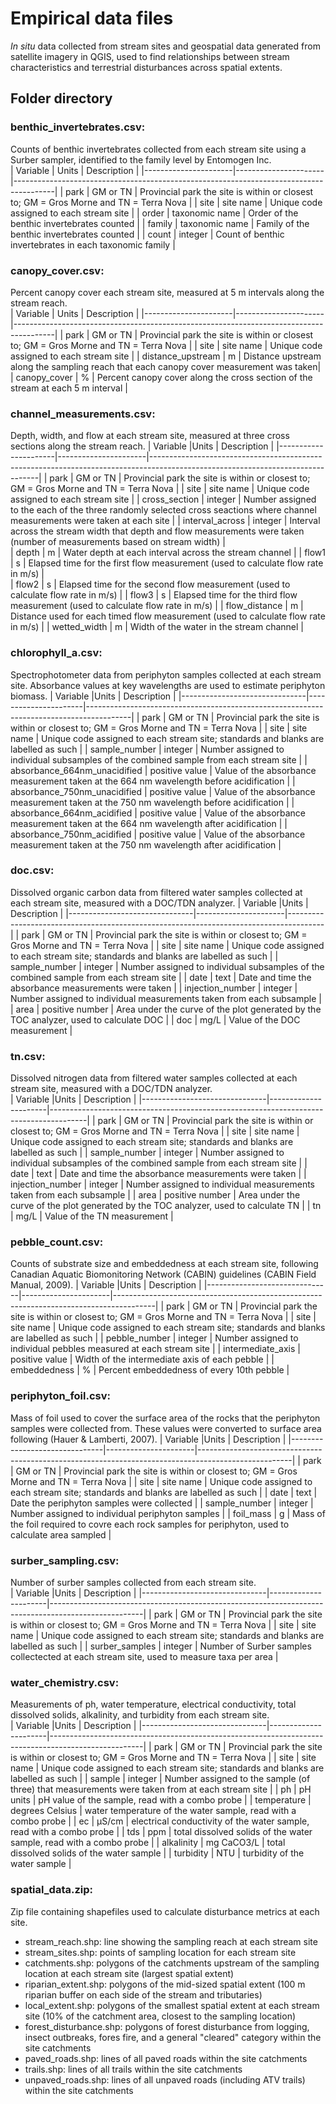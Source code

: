 # Empirical data files
*In situ* data collected from stream sites and geospatial data generated from satellite imagery in QGIS, used to find relationships between stream characteristics and terrestrial disturbances across spatial extents.  

## Folder directory  

### benthic_invertebrates.csv: 
Counts of benthic invertebrates collected from each stream site using a Surber sampler, identified to the family level by Entomogen Inc.  
| Variable             | Units                | Description                                                                            |
|----------------------|----------------------|----------------------------------------------------------------------------------------|
| park                 | GM or TN             | Provincial park the site is within or closest to; GM = Gros Morne and TN = Terra Nova  |
| site                 | site name            | Unique code assigned to each stream site                                               |
| order                | taxonomic name       | Order of the benthic invertebrates counted                                             |
| family               | taxonomic name       | Family of the benthic invertebrates counted                                            | 
| count                | integer              | Count of benthic invertebrates in each taxonomic family                                |  

### canopy_cover.csv: 
Percent canopy cover each stream site, measured at 5 m intervals along the stream reach.  
| Variable             | Units                | Description                                                                            |
|----------------------|----------------------|----------------------------------------------------------------------------------------|
| park                 | GM or TN             | Provincial park the site is within or closest to; GM = Gros Morne and TN = Terra Nova  |
| site                 | site name            | Unique code assigned to each stream site                                               |
| distance_upstream    | m                    | Distance upstream along the sampling reach that each canopy cover measurement was taken|
| canopy_cover         | %                    | Percent canopy cover along the cross section of the stream at each 5 m interval        |  

### channel_measurements.csv: 
Depth, width, and flow at each stream site, measured at three cross sections along the stream reach.
| Variable             |Units                 | Description                                                                                                                    |
|----------------------|----------------------|--------------------------------------------------------------------------------------------------------------------------------|
| park                 | GM or TN             | Provincial park the site is within or closest to; GM = Gros Morne and TN = Terra Nova                                          |
| site                 | site name            | Unique code assigned to each stream site                                                                                       |
| cross_section        | integer              | Number assigned to the each of the three randomly selected cross seactions where channel measurements were taken at each site  |
| interval_across      | integer              | Interval across the stream width that depth and flow measurements were taken (number of measurements based on stream width)    |  
| depth                | m                    | Water depth at each interval across the stream channel                                                                         |
| flow1                | s                    | Elapsed time for the first flow measurement (used to calculate flow rate in m/s)                                               |  
| flow2                | s                    | Elapsed time for the second flow measurement (used to calculate flow rate in m/s)                                              | 
| flow3                | s                    | Elapsed time for the third flow measurement (used to calculate flow rate in m/s)                                               | 
| flow_distance        | m                    | Distance used for each timed flow measurement (used to calculate flow rate in m/s)                                             |
| wetted_width         | m                    | Width of the water in the stream channel                                                                                       |  

### chlorophyll_a.csv:
Spectrophotometer data from periphyton samples collected at each stream site. Absorbance values at key wavelengths are used to estimate periphyton biomass.
| Variable                      |Units                 | Description                                                                             |
|-------------------------------|----------------------|-----------------------------------------------------------------------------------------|
| park                          | GM or TN             | Provincial park the site is within or closest to; GM = Gros Morne and TN = Terra Nova   |
| site                          | site name            | Unique code assigned to each stream site; standards and blanks are labelled as such     |
| sample_number                 | integer              | Number assigned to individual subsamples of the combined sample from each stream site   |
| absorbance_664nm_unacidified  | positive value       | Value of the absorbance measurement taken at the 664 nm wavelength before acidification |
| absorbance_750nm_unacidified  | positive value       | Value of the absorbance measurement taken at the 750 nm wavelength before acidification |
| absorbance_664nm_acidified    | positive value       | Value of the absorbance measurement taken at the 664 nm wavelength after  acidification |
| absorbance_750nm_acidified    | positive value       | Value of the absorbance measurement taken at the 750 nm wavelength after acidification  |

### doc.csv:  
Dissolved organic carbon data from filtered water samples collected at each stream site, measured with a DOC/TDN analyzer.
| Variable                      |Units                 | Description                                                                           |
|-------------------------------|----------------------|---------------------------------------------------------------------------------------|
| park                          | GM or TN             | Provincial park the site is within or closest to; GM = Gros Morne and TN = Terra Nova |
| site                          | site name            | Unique code assigned to each stream site; standards and blanks are labelled as such   |
| sample_number                 | integer              | Number assigned to individual subsamples of the combined sample from each stream site |
| date                          | text                 | Date and time the absorbance measurements were taken                                  |
| injection_number              | integer              | Number assigned to individual measurements taken from each subsample                  |
| area                          | positive number      | Area under the curve of the plot generated by the TOC analyzer, used to calculate DOC |
| doc                           | mg/L                 | Value of the DOC measurement                                                          |

### tn.csv:  
Dissolved nitrogen data from filtered water samples collected at each stream site, measured with a DOC/TDN analyzer.  
| Variable                      |Units                 | Description                                                                           |
|-------------------------------|----------------------|---------------------------------------------------------------------------------------|
| park                          | GM or TN             | Provincial park the site is within or closest to; GM = Gros Morne and TN = Terra Nova |
| site                          | site name            | Unique code assigned to each stream site; standards and blanks are labelled as such   |
| sample_number                 | integer              | Number assigned to individual subsamples of the combined sample from each stream site |
| date                          | text                 | Date and time the absorbance measurements were taken                                  |
| injection_number              | integer              | Number assigned to individual measurements taken from each subsample                  |
| area                          | positive number      | Area under the curve of the plot generated by the TOC analyzer, used to calculate TN  |
| tn                            | mg/L                 | Value of the TN measurement                                                           |

### pebble_count.csv:  
Counts of substrate size and embeddedness at each stream site, following Canadian Aquatic Biomonitoring Network (CABIN) guidelines (CABIN Field Manual, 2009).
| Variable                      |Units                 | Description                                                                            |
|-------------------------------|----------------------|----------------------------------------------------------------------------------------|
| park                          | GM or TN             | Provincial park the site is within or closest to; GM = Gros Morne and TN = Terra Nova  |
| site                          | site name            | Unique code assigned to each stream site; standards and blanks are labelled as such    |
| pebble_number                 | integer              | Number assigned to individual pebbles measured at each stream site                     |
| intermediate_axis             | positive value       | Width of the intermediate axis of each pebble                                          |
| embeddedness                  | %                    | Percent embeddedness of every 10th pebble                                              |

### periphyton_foil.csv:  
Mass of foil used to cover the surface area of the rocks that the periphyton samples were collected from. These values were converted to surface area following (Hauer & Lamberti, 2007).
| Variable                      |Units                 | Description                                                                                         |
|-------------------------------|----------------------|-----------------------------------------------------------------------------------------------------|
| park                          | GM or TN             | Provincial park the site is within or closest to; GM = Gros Morne and TN = Terra Nova               |
| site                          | site name            | Unique code assigned to each stream site; standards and blanks are labelled as such                 |
| date                          | text                 | Date the periphyton samples were collected                                                          |
| sample_number                 | integer              | Number assigned to individual periphyton samples                                                    |
| foil_mass                     | g                    | Mass of the foil required to covre each rock samples for periphyton, used to calculate area sampled |

### surber_sampling.csv:  
Number of surber samples collected from each stream site.  
| Variable                      |Units                 | Description                                                                                         |
|-------------------------------|----------------------|-----------------------------------------------------------------------------------------------------|
| park                          | GM or TN             | Provincial park the site is within or closest to; GM = Gros Morne and TN = Terra Nova               |
| site                          | site name            | Unique code assigned to each stream site; standards and blanks are labelled as such                 |
| surber_samples                | integer              | Number of Surber samples collectected at each stream site, used to measure taxa per area            |

### water_chemistry.csv:  
Measurements of ph, water temperature, electrical conductivity, total dissolved solids, alkalinity, and turbidity from each stream site.   
| Variable                      |Units                 | Description                                                                                         |
|-------------------------------|----------------------|-----------------------------------------------------------------------------------------------------|
| park                          | GM or TN             | Provincial park the site is within or closest to; GM = Gros Morne and TN = Terra Nova               |
| site                          | site name            | Unique code assigned to each stream site; standards and blanks are labelled as such                 |
| sample                        | integer              | Number assigned to the sample (of three) that measurements were taken from at each stream site      |
| ph                            | pH units             | pH value of the sample, read with a combo probe                                                     |
| temperature                   | degrees Celsius      | water temperature of the water sample, read with a combo probe                                      |
| ec                            | μS/cm                | electrical conductivity of the water sample, read with a combo probe                                |
| tds                           | ppm                  | total dissolved solids of the water sample, read with a combo probe                                 |
| alkalinity                    | mg CaCO3/L           | total dissolved solids of the water sample                                                          |
| turbidity                     | NTU                  | turbidity of the water sample                                                                       |

### spatial_data.zip:  
Zip file containing shapefiles used to calculate disturbance metrics at each site.  
* stream_reach.shp: line showing the sampling reach at each stream site  
* stream_sites.shp: points of sampling location for each stream site
* catchments.shp: polygons of the catchments upstream of the sampling location at each stream site (largest spatial extent)
* riparian_extent.shp: polygons of the mid-sized spatial extent (100 m riparian buffer on each side of the stream and tributaries)  
* local_extent.shp: polygons of the smallest spatial extent at each stream site (10% of the catchment area, closest to the sampling location)  
* forest_disturbance.shp: polygons of forest disturbance from logging, insect outbreaks, fores fire, and a general "cleared" category within the site catchments  
* paved_roads.shp: lines of all paved roads within the site catchments
* trails.shp: lines of all trails within the site catchments  
* unpaved_roads.shp: lines of all unpaved roads (including ATV trails) within the site catchments  

